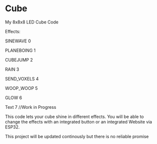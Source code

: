 # Cube
My 8x8x8 LED Cube Code

Effects:

SINEWAVE 0

PLANEBOING 1

CUBEJUMP 2

RAIN 3

SEND_VOXELS 4

WOOP_WOOP 5

GLOW 6

Text 7 //Work in Progress

This code lets your cube shine in different effects. You will be able to change the effects with an integrated button or an integrated Website via ESP32. 

This project will be updated continously but there is no reliable promise
